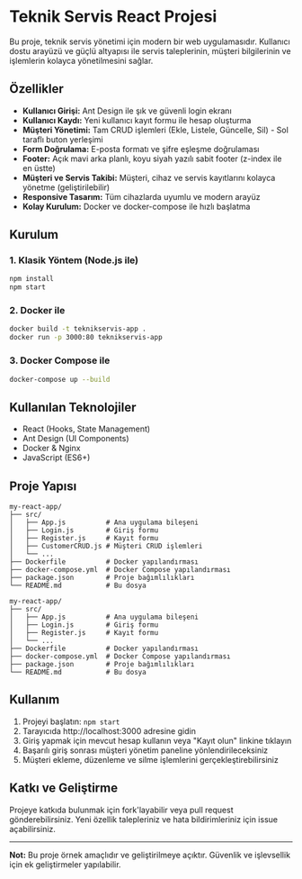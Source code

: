 
# Teknik Servis React Projesi

Bu proje, teknik servis yönetimi için modern bir web uygulamasıdır. Kullanıcı dostu arayüzü ve güçlü altyapısı ile servis taleplerinin, müşteri bilgilerinin ve işlemlerin kolayca yönetilmesini sağlar.

## Özellikler
- **Kullanıcı Girişi:** Ant Design ile şık ve güvenli login ekranı
- **Kullanıcı Kaydı:** Yeni kullanıcı kayıt formu ile hesap oluşturma
- **Müşteri Yönetimi:** Tam CRUD işlemleri (Ekle, Listele, Güncelle, Sil) - Sol taraflı buton yerleşimi
- **Form Doğrulama:** E-posta formatı ve şifre eşleşme doğrulaması
- **Footer:** Açık mavi arka planlı, koyu siyah yazılı sabit footer (z-index ile en üstte)
- **Müşteri ve Servis Takibi:** Müşteri, cihaz ve servis kayıtlarını kolayca yönetme (geliştirilebilir)
- **Responsive Tasarım:** Tüm cihazlarda uyumlu ve modern arayüz
- **Kolay Kurulum:** Docker ve docker-compose ile hızlı başlatma

## Kurulum

### 1. Klasik Yöntem (Node.js ile)
```bash
npm install
npm start
```

### 2. Docker ile
```bash
docker build -t teknikservis-app .
docker run -p 3000:80 teknikservis-app
```

### 3. Docker Compose ile
```bash
docker-compose up --build
```

## Kullanılan Teknolojiler
- React (Hooks, State Management)
- Ant Design (UI Components)
- Docker & Nginx
- JavaScript (ES6+)

## Proje Yapısı
```
my-react-app/
├── src/
│   ├── App.js          # Ana uygulama bileşeni
│   ├── Login.js        # Giriş formu
│   ├── Register.js     # Kayıt formu
│   ├── CustomerCRUD.js # Müşteri CRUD işlemleri
│   └── ...
├── Dockerfile          # Docker yapılandırması
├── docker-compose.yml  # Docker Compose yapılandırması
├── package.json        # Proje bağımlılıkları
└── README.md           # Bu dosya
```
```
my-react-app/
├── src/
│   ├── App.js          # Ana uygulama bileşeni
│   ├── Login.js        # Giriş formu
│   ├── Register.js     # Kayıt formu
│   └── ...
├── Dockerfile          # Docker yapılandırması
├── docker-compose.yml  # Docker Compose yapılandırması
├── package.json        # Proje bağımlılıkları
└── README.md           # Bu dosya
```

## Kullanım
1. Projeyi başlatın: `npm start`
2. Tarayıcıda http://localhost:3000 adresine gidin
3. Giriş yapmak için mevcut hesap kullanın veya "Kayıt olun" linkine tıklayın
4. Başarılı giriş sonrası müşteri yönetim paneline yönlendirileceksiniz
5. Müşteri ekleme, düzenleme ve silme işlemlerini gerçekleştirebilirsiniz

## Katkı ve Geliştirme
Projeye katkıda bulunmak için fork'layabilir veya pull request gönderebilirsiniz. Yeni özellik talepleriniz ve hata bildirimleriniz için issue açabilirsiniz.

---

**Not:** Bu proje örnek amaçlıdır ve geliştirilmeye açıktır. Güvenlik ve işlevsellik için ek geliştirmeler yapılabilir.
